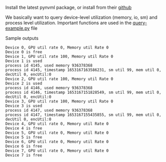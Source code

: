 Install the latest pynvml package, or install from their [github](https://github.com/gpuopenanalytics/pynvml)

We basically want to query device-level utilization (memory, io, sm) and process level utilization. Important functions are used in the [query-example.py](./query_example.py) file

Sample outputs
```
Device 0, GPU util rate 0, Memory util Rate 0
Device 0 is free
Device 1, GPU util rate 100, Memory util Rate 0
Device 1 is used
process id 4145, used memory 936378368
process id 4145, timestamp 1653167163586231, sm util 99, mem util 0, decUtil 0, encUtil:0
Device 2, GPU util rate 100, Memory util Rate 0
Device 2 is used
process id 4146, used memory 936378368
process id 4146, timestamp 1653167151828549, sm util 99, mem util 0, decUtil 0, encUtil:0
Device 3, GPU util rate 100, Memory util Rate 0
Device 3 is used
process id 4147, used memory 936378368
process id 4147, timestamp 1653167155435855, sm util 99, mem util 0, decUtil 0, encUtil:0
Device 4, GPU util rate 0, Memory util Rate 0
Device 4 is free
Device 5, GPU util rate 0, Memory util Rate 0
Device 5 is free
Device 6, GPU util rate 0, Memory util Rate 0
Device 6 is free
Device 7, GPU util rate 0, Memory util Rate 0
Device 7 is free

```
